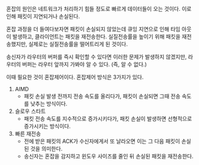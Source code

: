 혼잡의 원인은 네트워크가 처리하기 힘들 정도로 빠르게 데이터들이 오는 것이다.
이로인해 패킷이 지연되거나 손실된다.

혼잡 과정을 더 들여다보자면 패킷이 손실되지 않았는데 큐잉 지연으로 인해 타임 아웃이 발생하고, 클라이언트는 패킷을 재전송한다.
실질전송률을 높이기 위해 패킷을 재전송했지만, 실제로는 실질전송률을 떨어트리게 된 것이다.

송신자가 라우터의 버퍼를 즉시 확인할 수 있다면 이러한 문제가 발생하지 않겠지만, 라우터의 버퍼는 라우터 앞까지 가봐야 알 수 있다. (즉, 알 수 없다.)

이때 필요한 것이 혼잡제어이다.
혼잡제어 방식은 3가지가 있다.

1. AIMD
   - 패킷 손실 발생 전까지 전송 속도를 올리다가, 패킷이 손실되면 그때 전송 속도를 낮추는 방식이다.
2. 슬로우 스타트
   - 패킷 전송 속도를 지수적으로 증가시키다가, 패킷 손실이 발생하면 선형적으로 증가시키는 방식이다.
3. 빠른 재전송
   - 전에 받은 패킷의 ACK가 수신자에게서 또 날라오면 이는 그 다음 패킷이 손실된 것을 의미한다.
   - 송신자는 혼잡을 감지하고 윈도우 사이즈를 줄인 뒤 손실된 패킷을 재전송한다.